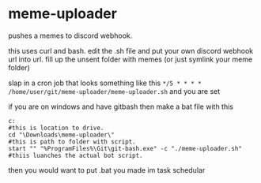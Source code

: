 # meme-uploader
pushes a memes to discord webhook.

this uses curl and bash.
edit the .sh file and put your own discord webhook url into url.
fill up the unsent folder with memes (or just symlink your meme folder)

slap in a cron job that looks something like this
``
*/5 * * * * /home/user/git/meme-uploader/meme-uploader.sh
``
and you are set

if you are on windows and have gitbash then make a bat file with this
```
c:                                                                    #this is location to drive.
cd "\Downloads\meme-uploader\"                                        #this is path to folder with script.
start "" "%ProgramFiles%\Git\git-bash.exe" -c "./meme-uploader.sh"    #thiis luanches the actual bot script.
```
then you would want to put .bat you made im task schedular
